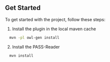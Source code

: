 
## Get Started
To get started with the project, follow these steps:
1. Install the plugin in the local maven cache
```bash
  mvn -pl owl-gen install
```

2. Install the PASS-Reader
```bash
  mvn install
```
